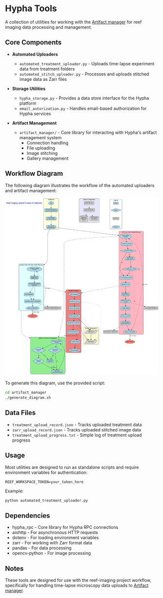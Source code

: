 # Hypha Tools

A collection of utilities for working with the [Artifact manager](https://docs.amun.ai/#/artifact-manager?id=artifact-manager) for reef imaging data processing and management.

## Core Components

- **Automated Uploaders**
  - `automated_treatment_uploader.py` - Uploads time-lapse experiment data from treatment folders
  - `automated_stitch_uploader.py` - Processes and uploads stitched image data as Zarr files

- **Storage Utilities**
  - `hypha_storage.py` - Provides a data store interface for the Hypha platform
  - `email_autorization.py` - Handles email-based authorization for Hypha services

- **Artifact Management**
  - `artifact_manager/` - Core library for interacting with Hypha's artifact management system
    - Connection handling
    - File uploading
    - Image stitching
    - Gallery management

## Workflow Diagram

The following diagram illustrates the workflow of the automated uploaders and artifact management:

![Upload Process Workflow](artifact_manager/docs/upload_process_diagram.png)

To generate this diagram, use the provided script:

```bash
cd artifact_manager
./generate_diagram.sh
```

## Data Files

- `treatment_upload_record.json` - Tracks uploaded treatment data
- `zarr_upload_record.json` - Tracks uploaded stitched image data
- `treatment_upload_progress.txt` - Simple log of treatment upload progress

## Usage

Most utilities are designed to run as standalone scripts and require environment variables for authentication:

```
REEF_WORKSPACE_TOKEN=your_token_here
```

Example:
```bash
python automated_treatment_uploader.py
```

## Dependencies

- hypha_rpc - Core library for Hypha RPC connections
- aiohttp - For asynchronous HTTP requests
- dotenv - For loading environment variables
- zarr - For working with Zarr format data
- pandas - For data processing
- opencv-python - For image processing

## Notes

These tools are designed for use with the reef-imaging project workflow, specifically for handling time-lapse microscopy data uploads to [Artifact manager](https://docs.amun.ai/#/artifact-manager?id=artifact-manager). 